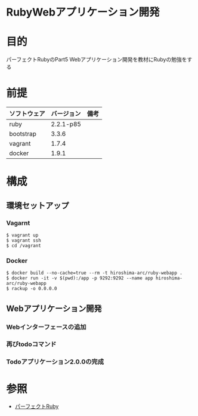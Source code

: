 RubyWebアプリケーション開発
===================

# 目的 #
パーフェクトRubyのPart5 Webアプリケーション開発を教材にRubyの勉強をする

# 前提 #
| ソフトウェア   | バージョン   | 備考        |
|:---------------|:-------------|:------------|
| ruby           |2.2.1-p85    |             |
| bootstrap      |3.3.6        |             |
| vagrant        |1.7.4    |             |
| docker         |1.9.1    |             |

# 構成 #
## 環境セットアップ

### Vagarnt

    $ vagrant up
    $ vagrant ssh
    $ cd /vagrant
    
### Docker
    
    $ docker build --no-cache=true --rm -t hiroshima-arc/ruby-webapp .
    $ docker run -it -v $(pwd):/app -p 9292:9292 --name app hiroshima-arc/ruby-webapp
    $ rackup -o 0.0.0.0
    
## Webアプリケーション開発

### Webインターフェースの追加

### 再びtodoコマンド

### Todoアプリケーション2.0.0の完成

# 参照 #

+ [パーフェクトRuby](http://www.amazon.co.jp/%E3%83%91%E3%83%BC%E3%83%95%E3%82%A7%E3%82%AF%E3%83%88Ruby-PERFECT-SERIES-6-Ruby%E3%82%B5%E3%83%9D%E3%83%BC%E3%82%BF%E3%83%BC%E3%82%BA/dp/4774158798)

